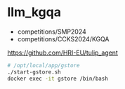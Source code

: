 # llm_kgqa

- competitions/SMP2024
- competitions/CCKS2024/KGQA

https://github.com/HRI-EU/tulip_agent


```bash
# /opt/local/app/gstore
./start-gstore.sh
docker exec -it gstore /bin/bash
```
